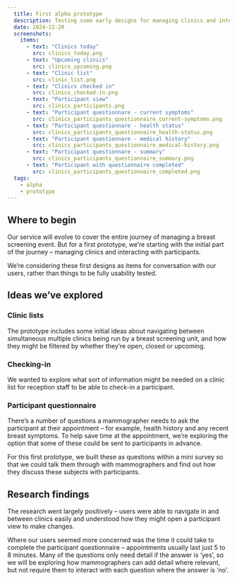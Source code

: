 ```yaml
---
  title: First alpha prototype
  description: Testing some early designs for managing clinics and interacting with participants 
  date: 2024-12-20
  screenshots:
    items:
      - text: "Clinics today"
        src: clinics_today.png
      - text: "Upcoming clinics"
        src: clinics_upcoming.png
      - text: "Clinic list"
        src: clinic_list.png
      - text: "Clinics checked in"
        src: clinics_checked-in.png
      - text: "Participant view"
        src: clinics_participants.png
      - text: "Participant questionnare - current symptoms"
        src: clinics_participants_questionnaire_current-symptoms.png
      - text: "Participant questionnare - health status"
        src: clinics_participants_questionnaire_health-status.png
      - text: "Participant questionnare - medical history"
        src: clinics_participants_questionnaire_medical-history.png
      - text: "Participant questionnare - summary"
        src: clinics_participants_questionnaire_summary.png
      - text: "Participant with questionnaire completed"
        src: clinics_participants_questionnaire_completed.png
  tags:
    - alpha
    - prototype
---
```


## Where to begin

Our service will evolve to cover the entire journey of managing a breast screening event. But for a first prototype, we’re starting with the initial part of the journey – managing clinics and interacting with participants. 

We’re considering these first designs as items for conversation with our users, rather than things to be fully usability tested. 

## Ideas we’ve explored

### Clinic lists

The prototype includes some initial ideas about navigating between simultaneous multiple clinics being run by a breast screening unit, and how they might be filtered by whether they’re open, closed or upcoming. 

### Checking-in

We wanted to explore what sort of information might be needed on a clinic list for reception staff to be able to check-in a participant. 

### Participant questionnaire

There’s a number of questions a mammographer needs to ask the participant at their appointment – for example, health history and any recent breast symptoms. To help save time at the appointment, we’re exploring the option that some of these could be sent to participants in advance. 

For this first prototype, we built these as questions within a mini survey so that we could talk them through with mammographers and find out how they discuss these subjects with participants. 

## Research findings

The research went largely positively – users were able to navigate in and between clinics easily and understood how they might open a participant view to make changes. 

Where our users seemed more concerned was the time it could take to complete the participant questionnaire – appointments usually last just 5 to 8 minutes. Many of the questions only need detail if the answer is ‘yes’, so we will be exploring how mammographers can add detail where relevant, but not require them to interact with each question where the answer is ‘no’. 
